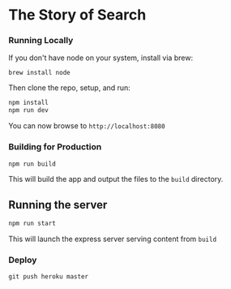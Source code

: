 # The Story of Search

### Running Locally

If you don't have node on your system, install via brew:

```
brew install node
```

Then clone the repo, setup, and run:

```sh
npm install
npm run dev
```

You can now browse to `http://localhost:8080`

### Building for Production

```sh
npm run build
```

This will build the app and output the files to the `build` directory.

## Running the server

```sh
npm run start
```
This will launch the express server serving content from `build`

### Deploy

```
git push heroku master
```

